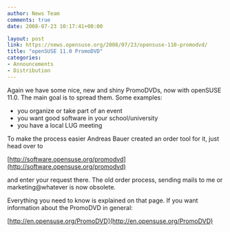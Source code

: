 ```yaml
---
author: News Team
comments: true
date: 2008-07-23 10:17:41+00:00

layout: post
link: https://news.opensuse.org/2008/07/23/opensuse-110-promodvd/
title: "openSUSE 11.0 PromoDVD"
categories:
- Announcements
- Distribution
---
```

Again we have some nice, new and shiny PromoDVDs, now with openSUSE 11.0. The main goal is to spread them. Some examples:

- you organize or take part of an event
- you want good software in your school/university
- you have a local LUG meeting

To make the process easier Andreas Bauer created an order tool for it, just head over to

[http://software.opensuse.org/promodvd](http://software.opensuse.org/promodvd)

and enter your request there. The old order process, sending mails to me or marketing@whatever is now obsolete.

Everything you need to know is explained on that page. If you want information about the PromoDVD in general:

[http://en.opensuse.org/PromoDVD](http://en.opensuse.org/PromoDVD)		
